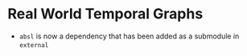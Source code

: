 # Real World Temporal Graphs

* `absl` is now a dependency that has been added as a submodule in `external`
